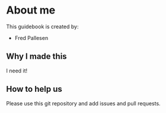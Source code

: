 # About me

This guidebook is created by:
- Fred Pallesen

## Why I made this

I need it!

## How to help us

Please use this git repository and add issues and pull requests.


